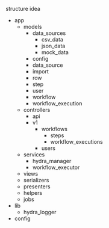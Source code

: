 structure idea

- app
  - models
    - data_sources
      - csv_data
      - json_data
      - mock_data
    - config
    - data_source
    - import
    - row
    - step
    - user
    - workflow
    - workflow_execution
  - controllers
    - api
    - v1
      - workflows
        - steps
        - workflow_executions
      - users
  - services
    - hydra_manager
    - workflow_executor
  - views
  - serializers
  - presenters
  - helpers
  - jobs
- lib
  - hydra_logger
- config